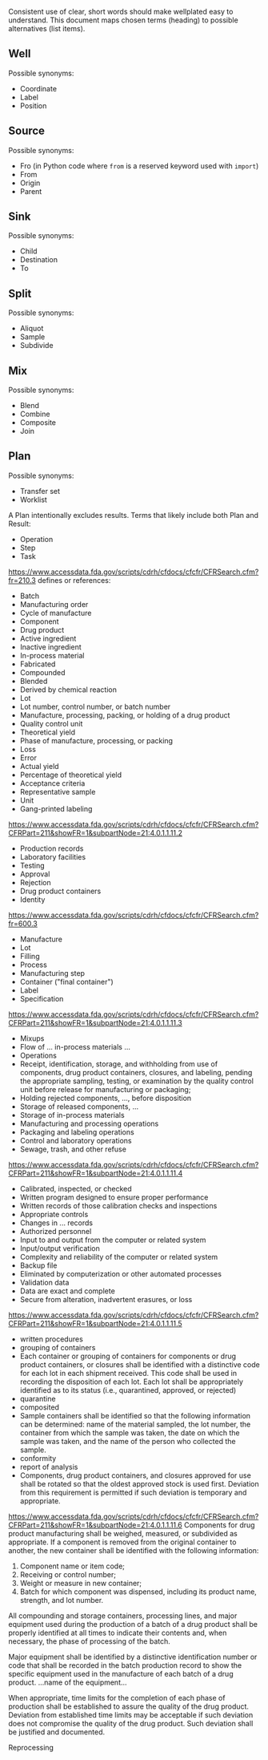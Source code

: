 Consistent use of clear, short words should make wellplated easy to understand.
This document maps chosen terms (heading) to possible alternatives (list items).

## Well
Possible synonyms:
* Coordinate
* Label
* Position

## Source
Possible synonyms:
* Fro (in Python code where `from` is a reserved keyword used with `import`)
* From
* Origin
* Parent

## Sink
Possible synonyms:
* Child
* Destination
* To

## Split
Possible synonyms:
* Aliquot
* Sample
* Subdivide

## Mix
Possible synonyms:
* Blend
* Combine
* Composite
* Join

## Plan
Possible synonyms:
* Transfer set
* Worklist

A Plan intentionally excludes results. Terms that likely include both Plan and Result:
* Operation
* Step
* Task

https://www.accessdata.fda.gov/scripts/cdrh/cfdocs/cfcfr/CFRSearch.cfm?fr=210.3 defines or references:
* Batch
* Manufacturing order
* Cycle of manufacture
* Component
* Drug product
* Active ingredient
* Inactive ingredient
* In-process material
* Fabricated
* Compounded
* Blended
* Derived by chemical reaction
* Lot
* Lot number, control number, or batch number
* Manufacture, processing, packing, or holding of a drug product
* Quality control unit
* Theoretical yield
* Phase of manufacture, processing, or packing
* Loss
* Error
* Actual yield
* Percentage of theoretical yield
* Acceptance criteria
* Representative sample
* Unit
* Gang-printed labeling

https://www.accessdata.fda.gov/scripts/cdrh/cfdocs/cfcfr/CFRSearch.cfm?CFRPart=211&showFR=1&subpartNode=21:4.0.1.1.11.2
* Production records
* Laboratory facilities
* Testing
* Approval
* Rejection
* Drug product containers
* Identity

https://www.accessdata.fda.gov/scripts/cdrh/cfdocs/cfcfr/CFRSearch.cfm?fr=600.3
* Manufacture
* Lot
* Filling
* Process
* Manufacturing step
* Container ("final container")
* Label
* Specification

https://www.accessdata.fda.gov/scripts/cdrh/cfdocs/cfcfr/CFRSearch.cfm?CFRPart=211&showFR=1&subpartNode=21:4.0.1.1.11.3
* Mixups
* Flow of ... in-process materials ...
* Operations
* Receipt, identification, storage, and withholding from use of components, drug product containers, closures, and labeling, pending the appropriate sampling, testing, or examination by the quality control unit before release for manufacturing or packaging;
* Holding rejected components, ..., before disposition
* Storage of released components, ...
* Storage of in-process materials
* Manufacturing and processing operations
* Packaging and labeling operations
* Control and laboratory operations
* Sewage, trash, and other refuse

https://www.accessdata.fda.gov/scripts/cdrh/cfdocs/cfcfr/CFRSearch.cfm?CFRPart=211&showFR=1&subpartNode=21:4.0.1.1.11.4
* Calibrated, inspected, or checked
* Written program designed to ensure proper performance
* Written records of those calibration checks and inspections
* Appropriate controls
* Changes in ... records
* Authorized personnel
* Input to and output from the computer or related system
* Input/output verification
* Complexity and reliability of the computer or related system
* Backup file
* Eliminated by computerization or other automated processes
* Validation data
* Data are exact and complete
* Secure from alteration, inadvertent erasures, or loss

https://www.accessdata.fda.gov/scripts/cdrh/cfdocs/cfcfr/CFRSearch.cfm?CFRPart=211&showFR=1&subpartNode=21:4.0.1.1.11.5
* written procedures
* grouping of containers
* Each container or grouping of containers for components or drug product containers, or closures shall be identified with a distinctive code for each lot in each shipment received. This code shall be used in recording the disposition of each lot. Each lot shall be appropriately identified as to its status (i.e., quarantined, approved, or rejected)
* quarantine
* composited
* Sample containers shall be identified so that the following information can be determined: name of the material sampled, the lot number, the container from which the sample was taken, the date on which the sample was taken, and the name of the person who collected the sample.
* conformity
* report of analysis
* Components, drug product containers, and closures approved for use shall be rotated so that the oldest approved stock is used first. Deviation from this requirement is permitted if such deviation is temporary and appropriate.

https://www.accessdata.fda.gov/scripts/cdrh/cfdocs/cfcfr/CFRSearch.cfm?CFRPart=211&showFR=1&subpartNode=21:4.0.1.1.11.6
Components for drug product manufacturing shall be weighed, measured, or subdivided as appropriate. If a component is removed from the original container to another, the new container shall be identified with the following information:
1. Component name or item code;
2. Receiving or control number;
3. Weight or measure in new container;
4. Batch for which component was dispensed, including its product name, strength, and lot number.

All compounding and storage containers, processing lines, and major equipment used during the production of a batch of a drug product shall be properly identified at all times to indicate their contents and, when necessary, the phase of processing of the batch.

Major equipment shall be identified by a distinctive identification number or code that shall be recorded in the batch production record to show the specific equipment used in the manufacture of each batch of a drug product. ...name of the equipment...

When appropriate, time limits for the completion of each phase of production shall be established to assure the quality of the drug product. Deviation from established time limits may be acceptable if such deviation does not compromise the quality of the drug product. Such deviation shall be justified and documented.

Reprocessing

